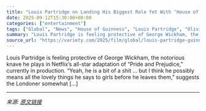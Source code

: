 ```yaml
---
title: "Louis Partridge on Landing His Biggest Role Yet With ‘House of Guinness,’ Playing a ‘Bit of a S—’ in ‘Pride and Prejudice’ and Being ‘Mr. Olivia Rodrigo’: ‘I Can Handle That’"
date: 2025-09-12T15:30:00+08:00
categories: ["entertainment"]
tags: ["Global", "News", "House of Guinness", "Louis Partridge", "Olivia Rodrigo", "Pride and Prejudice"]
summary: "Louis Partridge is feeling protective of George Wickham, the notorious knave he plays in Netflix’s all-star adaptation of “Pride and Prejudice,&#8221; currently in production. “Yeah, he is a bit of a "
source_url: "https://variety.com/2025/film/global/louis-partridge-guinness-pride-prejudice-olivia-rodrigo-1236515868/"
---
```


Louis Partridge is feeling protective of George Wickham, the notorious knave he plays in Netflix’s all-star adaptation of “Pride and Prejudice,&#8221; currently in production. “Yeah, he is a bit of a shit … but I think he possibly means all the lovely things he says to girls before he leaves them,” suggests the Londoner somewhat [&#8230;]

---

*来源: [原文链接](https://variety.com/2025/film/global/louis-partridge-guinness-pride-prejudice-olivia-rodrigo-1236515868/)*
